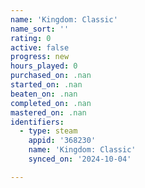 ```yaml
---
name: 'Kingdom: Classic'
name_sort: ''
rating: 0
active: false
progress: new
hours_played: 0
purchased_on: .nan
started_on: .nan
beaten_on: .nan
completed_on: .nan
mastered_on: .nan
identifiers:
  - type: steam
    appid: '368230'
    name: 'Kingdom: Classic'
    synced_on: '2024-10-04'

---
```

